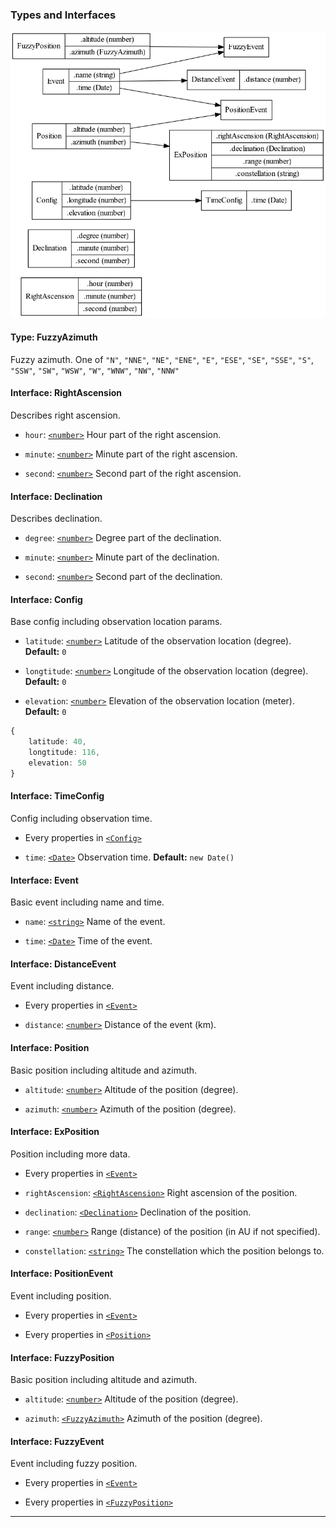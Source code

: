 ### Types and Interfaces

![](./interface.png)

#### <a id="fuzzy-azimuth"></a> Type: FuzzyAzimuth

Fuzzy azimuth. One of `"N"`, `"NNE"`, `"NE"`, `"ENE"`, `"E"`, `"ESE"`, `"SE"`, `"SSE"`, `"S"`, `"SSW"`, `"SW"`, `"WSW"`, `"W"`, `"WNW"`, `"NW"`, `"NNW"`

#### <a id="ra"></a> Interface: RightAscension

Describes right ascension.

- `hour`: [`<number>`][number] Hour part of the right ascension.

- `minute`: [`<number>`][number] Minute part of the right ascension.

- `second`: [`<number>`][number] Second part of the right ascension.

#### <a id="declination"></a> Interface: Declination

Describes declination.

- `degree`: [`<number>`][number] Degree part of the declination.

- `minute`: [`<number>`][number] Minute part of the declination.

- `second`: [`<number>`][number] Second part of the declination.

#### <a id="config"></a> Interface: Config

Base config including observation location params.

- `latitude`: [`<number>`][number] Latitude of the observation location (degree). **Default:** `0`

- `longtitude`: [`<number>`][number] Longitude of the observation location (degree). **Default:** `0`

- `elevation`: [`<number>`][number] Elevation of the observation location (meter). **Default:** `0`

```typescript
{
    latitude: 40,
    longtitude: 116,
    elevation: 50
}
```

#### <a id="time-config"></a> Interface: TimeConfig

Config including observation time.

- Every properties in [`<Config>`](#config)

- `time`: [`<Date>`][date] Observation time. **Default:** `new Date()`

#### <a id="event"></a> Interface: Event

Basic event including name and time.

- `name`: [`<string>`][string] Name of the event.

- `time`: [`<Date>`][date] Time of the event.

#### <a id="distance-event"></a> Interface: DistanceEvent

Event including distance.

- Every properties in [`<Event>`](#event)

- `distance`: [`<number>`][number] Distance of the event (km).

#### <a id="position"></a> Interface: Position

Basic position including altitude and azimuth.

- `altitude`: [`<number>`][number] Altitude of the position (degree).

- `azimuth`: [`<number>`][number] Azimuth of the position (degree).

#### <a id="ex-position"></a> Interface: ExPosition

Position including more data.

- Every properties in [`<Event>`](#event)

- `rightAscension`: [`<RightAscension>`](#ra) Right ascension of the position.

- `declination`: [`<Declination>`](#declination) Declination of the position.

- `range`: [`<number>`][number] Range (distance) of the position (in AU if not specified).

- `constellation`: [`<string>`][string] The constellation which the position belongs to.

#### <a id="position-event"></a> Interface: PositionEvent

Event including position.

- Every properties in [`<Event>`](#event)

- Every properties in [`<Position>`](#position)


#### <a id="fuzzy-position"></a> Interface: FuzzyPosition

Basic position including altitude and azimuth.

- `altitude`: [`<number>`][number] Altitude of the position (degree).

- `azimuth`: [`<FuzzyAzimuth>`](#fuzzy-azimuth) Azimuth of the position (degree).

#### <a id="fuzzy-event"></a> Interface: FuzzyEvent

Event including fuzzy position.

- Every properties in [`<Event>`](#event)

- Every properties in [`<FuzzyPosition>`](#fuzzy-position)

---

[date]: https://developer.mozilla.org/en-US/docs/Web/JavaScript/Reference/Global_Objects/Date
[number]: https://developer.mozilla.org/en-US/docs/Web/JavaScript/Data_structures#Number_type
[string]: https://developer.mozilla.org/en-US/docs/Web/JavaScript/Data_structures#String_type
